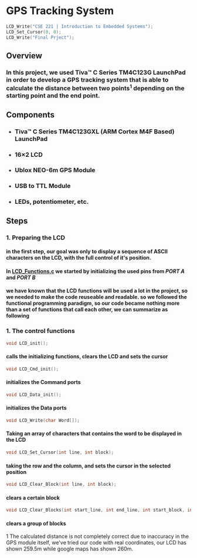 # GPS Tracking System

```C 
LCD_Write("CSE 221 | Introduction to Embedded Systems");
LCD_Set_Cursor(0, 0);
LCD_Write("Final Prject");
```

## Overview

### In this project, we used **Tiva™ C Series TM4C123G LaunchPad** in order to develop a GPS tracking system that is able to calculate the distance between two points<sup>1</sup> depending on the starting point and the end point.

## Components

- ### Tiva™ C Series TM4C123GXL (ARM Cortex M4F Based) LaunchPad
- ### 16×2 LCD
- ### Ublox NEO-6m GPS Module
- ### USB to TTL Module
- ### LEDs, potentiometer, etc.

## Steps
### 1. Preparing the LCD
#### in the first step, our goal was only to display a sequence of **ASCII** characters on the LCD, with the full control of it's position.
#### In [LCD_Functions.c](https://github.com/0ssamaak0/GPS-Tracking-System/blob/main/LCD_Functions.c) we started by initializing the used pins from *PORT A* and *PORT B*
#### we have known that the **LCD functions** will be used a lot in the project, so we needed to make the code reuseable and readable. so we followed the functional programming paradigm, so our code became nothing more than a set of functions that call each other, we can summarize as following

### 1. The control functions
```C 
void LCD_init();
```
#### calls the initializing functions, clears the LCD and sets the cursor
```C
void LCD_Cmd_init();
```
#### initializes the Command ports
```C
void LCD_Data_init();
```
#### initializes the Data ports
```C
void LCD_Write(char Word[]);
```
#### Taking an array of characters that contains the word to be displayed in the LCD
```C
void LCD_Set_Cursor(int line, int block);
```
#### taking the row and the column, and sets the cursor in the selected position
```C
void LCD_Clear_Block(int line, int block);
```
#### clears a certain block
```C
void LCD_Clear_Blocks(int start_line, int end_line, int start_block, int end_block );
```
#### clears a group of blocks




1 The calculated distance is not completely correct due to inaccuracy in the GPS module itself, we've tried our code with real coordinates, our LCD has shown 259.5m while google maps has shown 260m.


